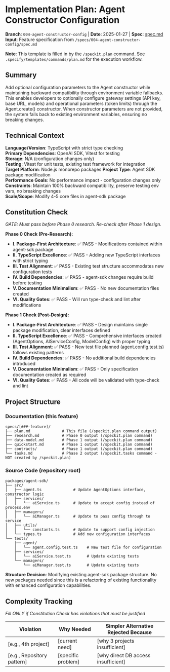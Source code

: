 # Implementation Plan: Agent Constructor Configuration

**Branch**: `004-agent-constructor-config` | **Date**: 2025-01-27 | **Spec**: [spec.md](spec.md)
**Input**: Feature specification from `/specs/004-agent-constructor-config/spec.md`

**Note**: This template is filled in by the `/speckit.plan` command. See `.specify/templates/commands/plan.md` for the execution workflow.

## Summary

Add optional configuration parameters to the Agent constructor while maintaining backward compatibility through environment variable fallbacks. This enables developers to optionally configure gateway settings (API key, base URL, models) and operational parameters (token limits) through the Agent.create() constructor. When constructor parameters are not provided, the system falls back to existing environment variables, ensuring no breaking changes.

## Technical Context

<!--
  ACTION REQUIRED: Replace the content in this section with the technical details
  for the project. The structure here is presented in advisory capacity to guide
  the iteration process.
-->

**Language/Version**: TypeScript with strict type checking  
**Primary Dependencies**: OpenAI SDK, Vitest for testing  
**Storage**: N/A (configuration changes only)  
**Testing**: Vitest for unit tests, existing test framework for integration  
**Target Platform**: Node.js monorepo packages
**Project Type**: Agent SDK package modification  
**Performance Goals**: No performance impact - configuration changes only  
**Constraints**: Maintain 100% backward compatibility, preserve testing env vars, no breaking changes  
**Scale/Scope**: Modify 4-5 core files in agent-sdk package

## Constitution Check

*GATE: Must pass before Phase 0 research. Re-check after Phase 1 design.*

**Phase 0 Check (Pre-Research):**
- **I. Package-First Architecture**: ✅ PASS - Modifications contained within agent-sdk package
- **II. TypeScript Excellence**: ✅ PASS - Adding new TypeScript interfaces with strict typing
- **III. Test Alignment**: ✅ PASS - Existing test structure accommodates new configuration tests
- **IV. Build Dependencies**: ✅ PASS - agent-sdk changes require build before testing
- **V. Documentation Minimalism**: ✅ PASS - No new documentation files created
- **VI. Quality Gates**: ✅ PASS - Will run type-check and lint after modifications

**Phase 1 Check (Post-Design):**
- **I. Package-First Architecture**: ✅ PASS - Design maintains single package modification, clear interfaces defined
- **II. TypeScript Excellence**: ✅ PASS - Comprehensive interfaces created (AgentOptions, AIServiceConfig, ModelConfig) with proper typing
- **III. Test Alignment**: ✅ PASS - New test file planned (agent.config.test.ts) follows existing patterns
- **IV. Build Dependencies**: ✅ PASS - No additional build dependencies introduced
- **V. Documentation Minimalism**: ✅ PASS - Only specification documentation created as required
- **VI. Quality Gates**: ✅ PASS - All code will be validated with type-check and lint

## Project Structure

### Documentation (this feature)

```
specs/[###-feature]/
├── plan.md              # This file (/speckit.plan command output)
├── research.md          # Phase 0 output (/speckit.plan command)
├── data-model.md        # Phase 1 output (/speckit.plan command)
├── quickstart.md        # Phase 1 output (/speckit.plan command)
├── contracts/           # Phase 1 output (/speckit.plan command)
└── tasks.md             # Phase 2 output (/speckit.tasks command - NOT created by /speckit.plan)
```

### Source Code (repository root)

```
packages/agent-sdk/
├── src/
│   ├── agent.ts              # Update AgentOptions interface, constructor logic
│   ├── services/
│   │   └── aiService.ts      # Update to accept config instead of process.env
│   ├── managers/
│   │   └── aiManager.ts      # Update to pass config through to service
│   ├── utils/
│   │   └── constants.ts      # Update to support config injection
│   └── types.ts              # Add new configuration interfaces
└── tests/
    ├── agent/
    │   └── agent.config.test.ts    # New test file for configuration
    ├── services/
    │   └── aiService.test.ts       # Update existing tests
    └── managers/
        └── aiManager.test.ts       # Update existing tests
```

**Structure Decision**: Modifying existing agent-sdk package structure. No new packages needed since this is a refactoring of existing functionality with enhanced configuration capabilities.

## Complexity Tracking

*Fill ONLY if Constitution Check has violations that must be justified*

| Violation | Why Needed | Simpler Alternative Rejected Because |
|-----------|------------|-------------------------------------|
| [e.g., 4th project] | [current need] | [why 3 projects insufficient] |
| [e.g., Repository pattern] | [specific problem] | [why direct DB access insufficient] |

